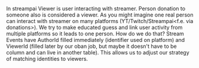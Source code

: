 In streampai Viewer is user interacting with streamer. Person donation to someone also
is considered a viewer. As you might imagine one real person can interact with streamer
on many platforms (YT/Twitch/Streampai<f.e. via donations>).
We try to make educated guess and link user activity from multiple platforms so it leads
to one person.
How do we do that?
Stream Events have AuthorId filled immediately (identifier used on platform) and ViewerId
(filled later by our oban job, but maybe it doesn't have to be column and can live in
another table).
This allows us to adjust our strategy of matching identities to viewers.   
